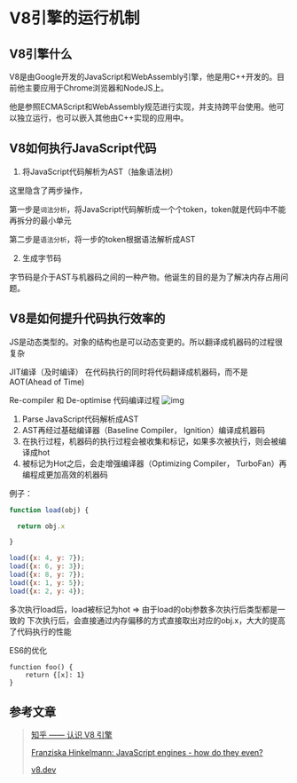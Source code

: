 # V8引擎的运行机制

## V8引擎什么
 V8是由Google开发的JavaScript和WebAssembly引擎，他是用C++开发的。目前他主要应用于Chrome浏览器和NodeJS上。
 
 他是参照ECMAScript和WebAssembly规范进行实现，并支持跨平台使用。他可以独立运行，也可以嵌入其他由C++实现的应用中。

## V8如何执行JavaScript代码


 1. 将JavaScript代码解析为AST（抽象语法树）
 
 这里隐含了两步操作，
 
 第一步是`词法分析`，将JavaScript代码解析成一个个token，token就是代码中不能再拆分的最小单元
 
 第二步是`语法分析`，将一步的token根据语法解析成AST

 2. 生成字节码
 
 字节码是介于AST与机器码之间的一种产物。他诞生的目的是为了解决内存占用问题。
 
## V8是如何提升代码执行效率的

JS是动态类型的。对象的结构也是可以动态变更的。所以翻译成机器码的过程很复杂

JIT编译（及时编译）
在代码执行的同时将代码翻译成机器码，而不是AOT(Ahead of Time)

Re-compiler 和 De-optimise
代码编译过程
![img](http://image.wangchong.tech/v8-001.png)
1. Parse JavaScript代码解析成AST
2. AST再经过基础编译器（Baseline Compiler， Ignition）编译成机器码
3. 在执行过程，机器码的执行过程会被收集和标记，如果多次被执行，则会被编译成hot
4. 被标记为Hot之后，会走增强编译器（Optimizing Compiler， TurboFan）再编程成更加高效的机器码

例子：
```javascript
function load(obj) {

  return obj.x

}

load({x: 4, y: 7});
load({x: 6, y: 3});
load({x: 8, y: 7});
load({x: 1, y: 5});
load({x: 2, y: 4});
```

多次执行load后，load被标记为hot => 由于load的obj参数多次执行后类型都是一致的
下次执行后，会直接通过内存偏移的方式直接取出对应的obj.x，大大的提高了代码执行的性能

ES6的优化

```es6
function foo() {
    return {[x]: 1}
}
```
 
## 参考文章

> [知乎 —— 认识 V8 引擎](https://zhuanlan.zhihu.com/p/27628685)
>
> [Franziska Hinkelmann: JavaScript engines - how do they even?](https://2017.jsconf.eu/speakers/franziska-hinkelmann-javascript-engines-how-do-they-even.html)
>
> [v8.dev](https://v8.dev/)
